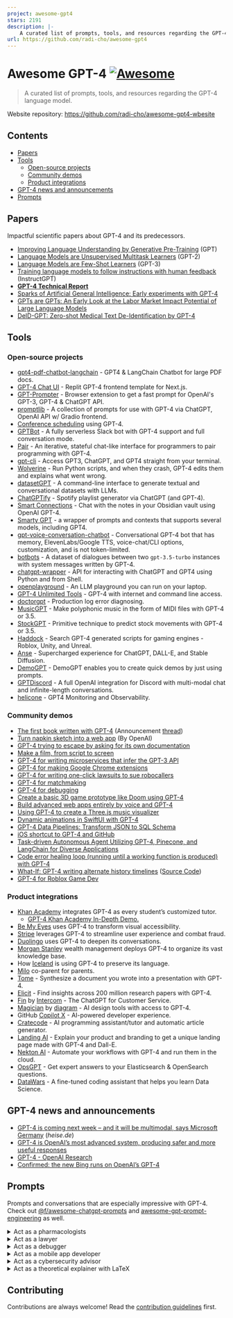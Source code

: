 ```yaml
---
project: awesome-gpt4
stars: 2191
description: |-
    A curated list of prompts, tools, and resources regarding the GPT-4 language model.
url: https://github.com/radi-cho/awesome-gpt4
---
```


# Awesome GPT-4 [![Awesome](https://awesome.re/badge.svg)](https://awesome.re)

> A curated list of prompts, tools, and resources regarding the GPT-4 language model.


Website repository: https://github.com/radi-cho/awesome-gpt4-wbesite

## Contents

- [Papers](#papers)
- [Tools](#tools)
    - [Open-source projects](#open-source-projects)
    - [Community demos](#community-demos)
    - [Product integrations](#product-integrations)
- [GPT-4 news and announcements](#gpt-4-news-and-announcements)
- [Prompts](#prompts)


## Papers

Impactful scientific papers about GPT-4 and its predecessors.

- [Improving Language Understanding by Generative Pre-Training](https://paperswithcode.com/paper/improving-language-understanding-by) (GPT)
- [Language Models are Unsupervised Multitask Learners](https://paperswithcode.com/paper/language-models-are-unsupervised-multitask) (GPT-2)
- [Language Models are Few-Shot Learners](https://paperswithcode.com/paper/language-models-are-few-shot-learners) (GPT-3)
- [Training language models to follow instructions with human feedback](https://arxiv.org/abs/2203.02155) (InstructGPT)
- **[GPT-4 Technical Report](https://cdn.openai.com/papers/gpt-4.pdf)**
- [Sparks of Artificial General Intelligence: Early experiments with GPT-4](https://arxiv.org/pdf/2303.12712.pdf)
- [GPTs are GPTs: An Early Look at the Labor Market Impact Potential of Large Language Models](https://arxiv.org/pdf/2303.10130.pdf)
- [DeID-GPT: Zero-shot Medical Text De-Identification by GPT-4](https://arxiv.org/pdf/2303.11032.pdf)


## Tools

### Open-source projects

- [gpt4-pdf-chatbot-langchain](https://github.com/mayooear/gpt4-pdf-chatbot-langchain) - GPT4 & LangChain Chatbot for large PDF docs.
- [GPT-4 Chat UI](https://replit.com/@zahid/GPT-4-Chat-UI) - Replit GPT-4 frontend template for Next.js.
- [GPT-Prompter](https://github.com/giosilvi/GPT-Prompter) - Browser extension to get a fast prompt for OpenAI's GPT-3, GPT-4 & ChatGPT API.
- [promptlib](https://github.com/jmpaz/promptlib/) - A collection of prompts for use with GPT-4 via ChatGPT, OpenAI API w/ Gradio frontend.
- [Conference scheduling](https://github.com/stephanj/Scheduling-using-GPT4) using GPT-4.
- [GPTBot](https://github.com/LIFTE-H2/GPTBot) - A fully serverless Slack bot with GPT-4 support and full conversation mode.
- [Pair](https://github.com/jiggy-ai/pair) - An iterative, stateful chat-like interface for programmers to pair programming with GPT-4.
- [gpt-cli](https://github.com/CristiVlad25/gpt-cli) - Access GPT3, ChatGPT, and GPT4 straight from your terminal.
- [Wolverine](https://github.com/biobootloader/wolverine) - Run Python scripts, and when they crash, GPT-4 edits them and explains what went wrong.
- [datasetGPT](https://github.com/radi-cho/datasetGPT) - A command-line interface to generate textual and conversational datasets with LLMs.
- [ChatGPTify](https://github.com/idilsulo/ChatGPTify) - Spotify playlist generator via ChatGPT (and GPT-4).
- [Smart Connections](https://github.com/brianpetro/obsidian-smart-connections) - Chat with the notes in your Obsidian vault using OpenAI GPT-4.
- [Smarty GPT](https://github.com/citiususc/Smarty-GPT) - a wrapper of prompts and contexts that supports several models, including GPT4.
- [gpt-voice-conversation-chatbot](https://github.com/Adri6336/gpt-voice-conversation-chatbot) - Conversational GPT-4 bot that has memory, ElevenLabs/Google TTS, voice-chat/CLI options, customization, and is not token-limited.
- [botbots](https://github.com/radi-cho/botbots) - A dataset of dialogues between two `gpt-3.5-turbo` instances with system messages written by GPT-4.
- [chatgpt-wrapper](https://github.com/mmabrouk/chatgpt-wrapper) - API for interacting with ChatGPT and GPT4 using Python and from Shell.
- [openplayground](https://github.com/nat/openplayground) - An LLM playground you can run on your laptop.
- [GPT-4 Unlimited Tools](https://github.com/d3n7/GPT-4-Unlimited-Tools) - GPT-4 with internet and command line access.
- [doctorgpt](https://github.com/ingyamilmolinar/doctorgpt) - Production log error diagnosing.
- [MusicGPT](https://github.com/d3n7/GPT-4-To-MIDI) - Make polyphonic music in the form of MIDI files with GPT-4 or 3.5.
- [StockGPT](https://github.com/d3n7/StockGPT) - Primitive technique to predict stock movements with GPT-4 or 3.5.
- [Haddock](https://github.com/asaxena0824/ScripterAI) - Search GPT-4 generated scripts for gaming engines - Roblox, Unity, and Unreal.
- [Anse](https://github.com/anse-app/anse) - Supercharged experience for ChatGPT, DALL-E, and Stable Diffusion.
- [DemoGPT](https://github.com/melih-unsal/DemoGPT) - DemoGPT enables you to create quick demos by just using prompts.
- [GPTDiscord](https://github.com/Kav-K/GPTDiscord) - A full OpenAI integration for Discord with multi-modal chat and infinite-length conversations.
- [helicone](https://github.com/Helicone/helicone) - GPT4 Monitoring and Observability.

### Community demos

- [The first book written with GPT-4](https://www.impromptubook.com/wp-content/uploads/2023/03/impromptu-rh.pdf) (Announcement [thread](https://twitter.com/reidhoffman/status/1636006090927390720))
- [Turn napkin sketch into a web app](https://youtu.be/outcGtbnMuQ?t=972) (By OpenAI)
- [GPT-4 trying to escape by asking for its own documentation](https://twitter.com/michalkosinski/status/1636683810631974912)
- [Make a film, from script to screen](https://twitter.com/nickfloats/status/1635749064091267098)
- [GPT-4 for writing microservices that infer the GPT-3 API](https://twitter.com/joeprkns/status/1635969883375640577)
- [GPT-4 for making Google Chrome extensions](https://twitter.com/jakebrowatzke/status/1635882037319008258)
- [GPT-4 for writing one-click lawsuits to sue robocallers](https://twitter.com/jbrowder1/status/1635720431091974157)
- [GPT-4 for matchmaking](https://twitter.com/jakozloski/status/1635778263787110401)
- [GPT-4 for debugging](https://twitter.com/mayowaoshin/status/1635757442859671553)
- [Create a basic 3D game prototype like Doom using GPT-4](https://twitter.com/javilopen/status/1636085116400451584)
- [Build advanced web apps entirely by voice and GPT-4](https://www.youtube.com/watch?v=lZj63vjueeU)
- [Using GPT-4 to create a Three.js music visualizer](https://twitter.com/maxemitchell/status/1637333172273725443)
- [Dynamic animations in SwiftUI with GPT-4](https://twitter.com/MengTo/status/1636507977795481601)
- [GPT-4 Data Pipelines: Transform JSON to SQL Schema](https://medium.com/@nschairer/gpt-4-data-pipelines-transform-json-to-sql-schema-instantly-dfd62f6d1024)
- [iOS shortcut to GPT-4 and GitHub](https://twitter.com/mckaywrigley/status/1640767366266232832)
- [Task-driven Autonomous Agent Utilizing GPT-4, Pinecone, and LangChain for Diverse Applications](https://yoheinakajima.com/task-driven-autonomous-agent-utilizing-gpt-4-pinecone-and-langchain-for-diverse-applications/)
- [Code error healing loop (running until a working function is produced) with GPT-4](https://twitter.com/amasad/status/1644895388586086400)
- [What-If: GPT-4 writing alternate history timelines](https://whatif2.vpanjeta.uk/) ([Source Code](https://github.com/VPanjeta/What-If))
- [GPT-4 for Roblox Game Dev](https://youtu.be/yx4t6hH-y4g)

### Product integrations

- [Khan Academy](https://openai.com/customer-stories/khan-academy) integrates GPT-4 as every student’s customized tutor.
    - [GPT-4 Khan Academy In-Depth Demo.](https://www.youtube.com/watch?v=rnIgnS8Susg)
- [Be My Eyes](https://openai.com/customer-stories/be-my-eyes) uses GPT-4 to transform visual accessibility.
- [Stripe](https://openai.com/customer-stories/stripe) leverages GPT-4 to streamline user experience and combat fraud.
- [Duolingo](https://openai.com/customer-stories/duolingo) uses GPT-4 to deepen its conversations.
- [Morgan Stanley](https://openai.com/customer-stories/morgan-stanley) wealth management deploys GPT-4 to organize its vast knowledge base.
- How [Iceland](https://openai.com/customer-stories/government-of-iceland) is using GPT-4 to preserve its language.
- [Milo](https://twitter.com/APatelThompson/status/1635749787604770816) co-parent for parents.
- [Tome](https://twitter.com/hliriani/status/1635770323454038018) - Synthesize a document you wrote into a presentation with GPT-4.
- [Elicit](https://elicit.org/gpt4-waitlist) - Find insights across 200 million research papers with GPT-4.
- [Fin](https://twitter.com/destraynor/status/1635705919441969153) by [Intercom](https://www.intercom.com/) - The ChatGPT for Customer Service.
- [Magician](https://twitter.com/jsngr/status/1635696478013337600) by [diagram](https://diagram.com/) - AI design tools with access to GPT-4.
- GitHub [Copilot X](https://github.blog/2023-03-22-github-copilot-x-the-ai-powered-developer-experience/) - AI-powered developer experience.
- [Cratecode](https://cratecode.com) - AI programming assistant/tutor and automatic article generator.
- [Landing AI](https://landing-ai.com) - Explain your product and branding to get a unique landing page made with GPT-4 and Dall-E.
- [Nekton AI](https://nekton.ai) - Automate your workflows with GPT-4 and run them in the cloud.
- [OpsGPT](https://checkups.opster.com/ops-gpt) - Get expert answers to your Elasticsearch & OpenSearch questions. 
- [DataWars](https://www.datawars.io/articles/introducing-trooper-a-gpt-based-ai-assistant-for-data-science) - A fine-tuned coding assistant that helps you learn Data Science.

## GPT-4 news and announcements

- [GPT-4 is coming next week – and it will be multimodal, says Microsoft Germany](https://www.heise.de/news/GPT-4-is-coming-next-week-and-it-will-be-multimodal-says-Microsoft-Germany-7540972.html) (*heise.de*)
- [GPT-4 is OpenAI’s most advanced system, producing safer and more useful responses](https://openai.com/product/gpt-4)
- [GPT-4 - OpenAI Research](https://openai.com/research/gpt-4)
- [Confirmed: the new Bing runs on OpenAI’s GPT-4](https://blogs.bing.com/search/march_2023/Confirmed-the-new-Bing-runs-on-OpenAI%E2%80%99s-GPT-4)


## Prompts

Prompts and conversations that are especially impressive with GPT-4. Check out [@f/awesome-chatgpt-prompts](https://github.com/f/awesome-chatgpt-prompts) and [awesome-gpt-prompt-engineering](https://github.com/snwfdhmp/awesome-gpt-prompt-engineering) as well.

<details>
  <summary>Act as a pharmacologists</summary>
  
  Contributed by: [@radi-cho](https://github.com/radi-cho)
  Source: [GPT-4 Technical Report](https://cdn.openai.com/papers/gpt-4.pdf)
  
  ```
Example of Chemical Compound Similarity and Purchase Tool Use.
Answer the following questions as best you can.
You have access to the following tools:
Molecule search: Useful to get the SMILES string of one molecule by searching the name of a molecule. Only query with a specific name.
Purchase: Places an order for a compound. Give this tool only a SMILES string.
Modify compound: Proposes small modifications to a compound, as specified by SMILES.
Email: Format as email_address | subject | body. Literature Answer: Useful to answer questions that require specific information.
Ask a specific question. Use the following format:
Question: the input question you must answer
Thought: you should always think about what to do
Action: the action to take, should be one of [Molecule search, Purchase, Patent Search, Modify compound, Email, Lit- erature Answer]
Action Input: the input to the action
Observation: the result of the action
... (this Thought/Action/Action Input/Observation can repeat N times)
Thought: I now know the final answer Final Answer: the final answer to the original input question
Begin!
Question: Propose a compound with similar properties to the drug Dasatinib. Find a supplier that sells it. Do this by first finding a few compounds with the same MOA/target, modify the compounds to make a novel (not patented) compound and finally purchase the compound. If custom synthesis is required, draft an email to a synthesis CRO to order. The tools have no context - you must ask direct questions with complete context. Validate your work with tools if you are uncertain. Do not guess compound SMILES, use tools to get them.
  ```
  
  Example response:
 
  ```
Thought: I need to find a few compounds with the same MOA/target as Dasatinib
Action: Literature Answer
Action Input: What are a few compounds with the same MOA/target as Dasatinib?
Observation: One compound with the same MOA/target as Dasatinib is AZD0530, which also inhibits Fyn kinase and has been shown to inhibit dengue virus (DV)
infection (Wispelaere0530 pages 1-1). Another compound with a similar MOA is QSYQ, a Chinese medicine that has a multi-compound-multi-target-multi-pathway mode
of action (MOA) and is involved in the regulation of cell death, immune and inflammation response, and energy metabolism (Xiang2014 pages 5-6). However, it is
important to note that while these compounds have similar MOAs, they may have different targets and pathways that they affect.
Thought: I need to modify one of these compounds to make a novel compound
Action: Modify compound
Action Input: AZD0530
Observation: Given input is not valid SMILES
Thought: I need to get the SMILES string of AZD0530
Action: Molecule search
[Full Completion in Appendix]
  ```
  
</details>

<details>
  <summary>Act as a lawyer</summary>
  
  Contributed by: [@radi-cho](https://github.com/radi-cho)
  Source: [Twitter](https://twitter.com/jbrowder1/status/1635720431091974157)
  
  > I received a spam call from `entity`. Draft a federal lawsuit for $1,500 under the TCPA to sue. Use the context you have learned from other cases.
  
</details>

<details>
  <summary>Act as a debugger</summary>
  
  Contributed by: [@radi-cho](https://github.com/radi-cho)
  Source: [Twitter](https://twitter.com/mayowaoshin/status/1635757442859671553)
  
  > Imagine you're an expert `language` developer reviewing the codebase below from a junior developer. Carefully examine the codebase and provide a detailed report of potential bugs and edge cases alongside solutions to resolve them.
  
</details>

<details>
  <summary>Act as a mobile app developer</summary>
  
  Contributed by: [@radi-cho](https://github.com/radi-cho)
  Source: [Twitter](https://twitter.com/mortenjust/status/1636001311417319426)
  
  > You are an AI programming assistant.
  > Follow the user's requirements carefully & to the letter.
  > First think step-by-step - describe your plan for what to build in psuedocode, written out in great detail.
  > Then output the code in a single codeblock.
  > Minimize any other prose.
  > Use the latest version of `platform` you know how.
  > Async/await preferred if you are certain that you can do so. Look out for retain cycles and objects that drop out of memory.
  > If a requirement is not technically possible, tell the user.
  
  - `platform` could be `Swift`, `Kotlin`, `Flutter`/`Dart`, etc.
  
</details>

<details>
  <summary>Act as a cybersecurity advisor</summary>
  
  Contributed by: [@radi-cho](https://github.com/radi-cho)
  Source: [Twitter](https://twitter.com/jconorgrogan/status/1635695064692273161)
  
  > This is a Solidity contract. Can you help me review it and let me know if there are any security vulnerabilities? <br/>`contract`
  
</details>

<details>
  <summary>Act as a theoretical explainer with LaTeX</summary>
  
  Contributed by: [@radi-cho](https://github.com/radi-cho)
  
  > Explain in detail what `concept` is and how it is defined. Use LaTeX math. Provide intuition.
  
  - Example for `concept`: "SHAP Gradient Explainer", see [output](https://gist.github.com/radi-cho/c75e128ec2c5f503c9eb4c5202e7987d).
  
</details>


## Contributing

Contributions are always welcome! Read the [contribution guidelines](contributing.md) first.

